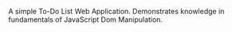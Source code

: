 A simple To-Do List Web Application. Demonstrates knowledge in fundamentals of JavaScript Dom Manipulation.
 
